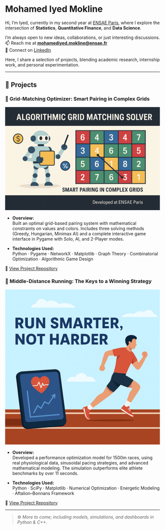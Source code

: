 # Mohamed Iyed Mokline

Hi, I’m Iyed, currently in my second year at [ENSAE Paris](https://www.ensae.fr), where I explore the intersection of **Statistics**, **Quantitative Finance**, and **Data Science**.

I’m always open to new ideas, collaborations, or just interesting discussions.  
📫 Reach me at **mohamediyed.mokline@ensae.fr**  
🔗 Connect on [LinkedIn](https://www.linkedin.com/in/mohamed-iyed-mokline-2432b132a/)

Here, I share a selection of projects, blending academic research, internship work, and personal experimentation.

---

## 🧠 Projects 

### 🧩 Grid-Matching Optimizer: Smart Pairing in Complex Grids

<p align="center">
  <a href="https://github.com/mmokline/grid-matching-optimizer" target="_blank">
    <img src="./assets/grid-matching-optimizer.png" alt="Grid Matching Optimizer" width="600"/>
  </a>
</p>

- **Overview:**  
  Built an optimal grid-based pairing system with mathematical constraints on values and colors. Includes three solving methods (Greedy, Hungarian, Minimax AI) and a complete interactive game interface in Pygame with Solo, AI, and 2-Player modes.

- **Technologies Used:**  
  Python · Pygame · NetworkX · Matplotlib · Graph Theory · Combinatorial Optimization · Algorithmic Game Design

🔗 [View Project Repository](https://github.com/mmokline/grid-matching-optimizer)


### 🏃 Middle-Distance Running: The Keys to a Winning Strategy

<p align="center">
  <a href="https://github.com/mmokline/middle-distance-running-strategy" target="_blank">
    <img src="./assets/middle-distance-optimization.png" alt="Middle Distance Running" width="600"/>
  </a>
</p>


- **Overview:**  
  Developed a performance optimization model for 1500m races, using real physiological data, sinusoidal pacing strategies, and advanced mathematical modeling. The simulation outperforms elite athlete benchmarks by over 11 seconds.

- **Technologies Used:**  
  Python · SciPy · Matplotlib · Numerical Optimization · Energetic Modeling · Aftalion–Bonnans Framework

🔗 [View Project Repository](https://github.com/mmokline/middle-distance-running-strategy)

---

> ⚙️ *More to come; including models, simulations, and dashboards in Python & C++.*
